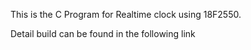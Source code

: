 This is the C Program for Realtime clock using 18F2550.

Detail build can be found in the following link
